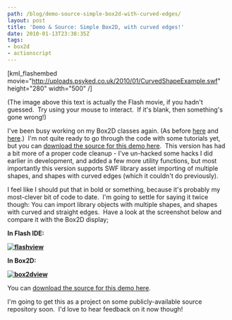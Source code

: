 ```yaml
---
path: /blog/demo-source-simple-box2d-with-curved-edges/
layout: post
title: 'Demo & Source: Simple Box2D, with curved edges!'
date: 2010-01-13T23:38:35Z
tags:
- box2d
- actionscript
---
```


 \[kml_flashembed movie="http://uploads.psyked.co.uk/2010/01/CurvedShapeExample.swf" height="280" width="500" /\]

(The image above this text is actually the Flash movie, if you hadn't guessed.  Try using your mouse to interact.  If it's blank, then something's gone wrong!)

I've been busy working on my Box2D classes again. (As before [here](http://www.psyked.co.uk/actionscript/simplifying-box2das3.htm) and [here](http://www.psyked.co.uk/box2d/simple-box2d-custom-polygon-creation.htm).)  I'm not quite ready to go through the code with some tutorials yet, but you can [download the source for this demo here](http://uploads.psyked.co.uk/2010/01/simplebox2d_demo_100113.zip).  This version has had a bit more of a proper code cleanup - I've un-hacked some hacks I did earlier in development, and added a few more utility functions, but most importantly this version supports SWF library asset importing of multiple shapes, and shapes with curved edges (which it couldn't do previously).

I feel like I should put that in bold or something, because it's probably my most-clever bit of code to date.  I'm going to settle for saying it twice though: You can import library objects with multiple shapes, and shapes with curved and straight edges.  Have a look at the screenshot below and compare it with the Box2D display;

**In Flash IDE:**

**[![](http://uploads.psyked.co.uk/2010/01/flashview.jpg "flashview")](http://uploads.psyked.co.uk/2010/01/flashview.jpg)**

**In Box2D:**

**[![](http://uploads.psyked.co.uk/2010/01/box2dview.jpg "box2dview")](http://uploads.psyked.co.uk/2010/01/box2dview.jpg)**

You can [download the source for this demo here](http://uploads.psyked.co.uk/2010/01/simplebox2d_demo_100113.zip).

I'm going to get this as a project on some publicly-available source repository soon.  I'd love to hear feedback on it now though!
